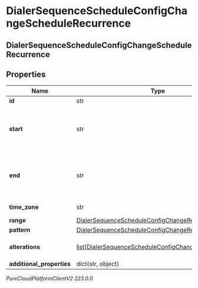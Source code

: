 # DialerSequenceScheduleConfigChangeScheduleRecurrence

## DialerSequenceScheduleConfigChangeScheduleRecurrence

## Properties

|Name | Type | Description | Notes|
|------------ | ------------- | ------------- | -------------|
| **id** | str | the recurrence id | [optional] |
| **start** | str | scheduled start time represented as an ISO-8601 string; for example, yyyy-MM-ddTHH:mm:ss.SSSZ | [optional] |
| **end** | str | scheduled end time represented as an ISO-8601 string; for example, yyyy-MM-ddTHH:mm:ss.SSSZ | [optional] |
| **time_zone** | str | the timezone the recurrence will use | [optional] |
| **range** | [DialerSequenceScheduleConfigChangeRecurrenceRange](DialerSequenceScheduleConfigChangeRecurrenceRange) |  | [optional] |
| **pattern** | [DialerSequenceScheduleConfigChangeRecurrencePattern](DialerSequenceScheduleConfigChangeRecurrencePattern) |  | [optional] |
| **alterations** | [list[DialerSequenceScheduleConfigChangeAlteration]](DialerSequenceScheduleConfigChangeAlteration) | modifications to the original recurrence schedule | [optional] |
| **additional_properties** | dict(str, object) |  | [optional] |



_PureCloudPlatformClientV2 223.0.0_
